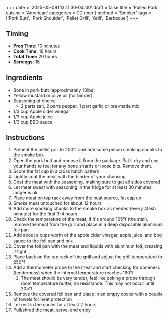 +++
date = '2025-05-09T13:11:30-04:00'
draft = false
title = 'Pulled Pork'
cuisine = 'American'
categories = ['Dinner']
method = 'Smoker'
tags = ['Pork Butt', 'Pork Shoulder', 'Pellet Grill', 'Grill', 'Barbecue']
+++

## Timing

- **Prep Time:** 10 minutes
- **Cook Time:** 16 hours
- **Total Time:** 20 hours
- **Servings:** 16

## Ingredients

- Bone in pork butt (approximately 10lbs)
- Yellow mustard or olive oil (for binder)
- Seasoning of choice
  - 2 parts salt, 2 parts pepper, 1 part garlic or pre-made mix
- 1/3 cup Apple cider vinegar
- 1/3 cup Apple juice
- 1/3 cup BBQ sauce

## Instructions

1. Preheat the pellet grill to 200°f and add some pecan smoking chunks to the smoke box
2. Open the pork butt and remove it from the package. Pat it dry and use your hands to feel for any bone shards or loose bits. Remove them.
3. Score the fat cap in a cross hatch pattern
4. Lightly coat the meat with the binder of your choosing
5. Coat the meat with the seasoning, making sure to get all sides covered
6. Let meat sweat with seasoning in the fridge for at least 30 minutes, longer is ok
7. Place meat on top rack away from the heat source, fat cap up
8. Smoke meat untouched for about 12 hours
9. Add more smoking chunks to the smoke box as needed (every 40ish minutes) for the first 3-4 hours
10. Check the temperature of the meat, if it's around 165°f (the stall), remove the meat from the grill and place in a deep disposable aluminum foil pan
11. Add about a cups worth of the apple cider vinegar, apple juice, and bbq sauce to the foil pan and mix
12. Cover the foil pan with the meat and liquids with aluminum foil, creasing it tight
13. Place back on the top rack of the grill and adjust the grill temperature to 250°f
14. Add a thermometer probe to the meat and start checking for doneness (tenderness) when the internal temperature reaches 190°f
    1. The meat should be very tender, feel like poking a probe through room temperature butter, no resistance. This may not occur until 205°f
15. Remove the covered foil pan and place in an empty cooler with a couple of towels for heat protection
16. Let rest in the cooler for at least 2 hours
17. Pull/shred the meat, serve, and enjoy
